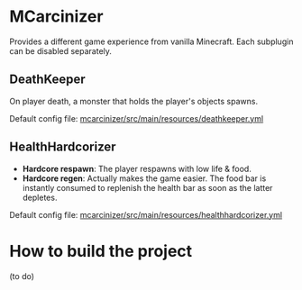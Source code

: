 # MCarcinizer
Provides a different game experience from vanilla Minecraft. Each subplugin can be disabled separately.

## DeathKeeper
On player death, a monster that holds the player's objects spawns.

Default config file: [mcarcinizer/src/main/resources/deathkeeper.yml](mcarcinizer/src/main/resources/deathkeeper.yml)

## HealthHardcorizer

- **Hardcore respawn**: The player respawns with low life & food.
- **Hardcore regen**: Actually makes the game easier. The food bar is instantly consumed to replenish the health bar as soon as the latter depletes.

Default config file:
[mcarcinizer/src/main/resources/healthhardcorizer.yml](mcarcinizer/src/main/resources/healthhardcorizer.yml)

# How to build the project
(to do)